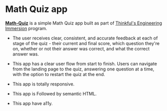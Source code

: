 # Math Quiz app

**[Math-Quiz]()** is a simple Math Quiz app built as part of [Thinkful's Engineering Immersion](https://www.thinkful.com/bootcamp/web-development/full-time/) program.

* The user receives clear, consistent, and accurate feedback at each of stage of the quiz - their current and final score, which question they're on, whether or not their answer was correct, and what the correct answer was.

* This app has a clear user flow from start to finish. Users can navigate from the landing page to the quiz, answering one question at a time, with the option to restart the quiz at the end.

* This app is totally responsive. 
* This app is Followed by semantic HTML.
* This app have a11y.


